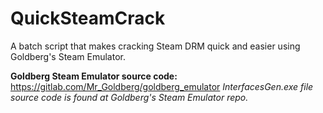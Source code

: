 # QuickSteamCrack
A batch script that makes cracking Steam DRM quick and easier using Goldberg's Steam Emulator.

**Goldberg Steam Emulator source code:** https://gitlab.com/Mr_Goldberg/goldberg_emulator
*InterfacesGen.exe file source code is found at Goldberg's Steam Emulator repo.* 
